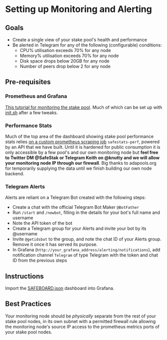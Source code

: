 # Setting up Monitoring and Alerting

## Goals
* Create a single view of your stake pool's health and performance 
* Be alerted in Telegram for any of the following (configurable) conditions:
  - CPU% utilisation exceeds 70% for any node
  - Memory% utilisation exceeds 70% for any node
  - Disk space drops below 20GB for any node
  - Number of peers drop below 2 for any node

## Pre-requisites 

### Prometheus and Grafana
[This tutorial for monitoring the stake pool](https://cardano-foundation.gitbook.io/stake-pool-course/stake-pool-guide/logging-monitoring). Much of which can be set up with [init.sh](./init.sh) after a few tweaks.

### Performance Stats
Much of the top area of the dashboard showing stake pool performance stats relies [on a custom prometheus scraping job](https://github.com/SafeStak/pool-construction-kit/blob/caa122081e9376b4f3e2126bc19203652ed98a7e/mon/init.sh#L66) `safestats-perf`, powered by an API that we have built. Until it is hardened for public consumption it is only accessible by a few pool's and our own monitoring node but **feel free to Twitter DM @SafeStak or Telegram Keith on @knutty and we will allow your monitoring node IP through our firewall**. Big thanks to adapools.org for temporarily supplying the data until we finish building our own node backend.

### Telegram Alerts
Alerts are reliant on a Telegram Bot created with the following steps:
* Create a chat with the official Telegram Bot Maker `@BotFather`
* Run `/start` and `/newbot`, filling in the details for your bot's full name and username
* Note the API token of the bot
* Create a Telegram group for your Alerts and invite your bot by its @username
* Invite `@getidsbot` to the group, and note the chat ID of your Alerts group. Remove it once it has served its purpose.
* In Grafana (`http://your_grafana_address/alerting/notifications`), add notification channel `Telegram` of type Telegram with the token and chat ID from the previous steps

## Instructions
Import the [SAFEBOARD.json](./SAFEBOARD.json) dashboard into Grafana.

## Best Practices
Your monitoring node should be _physically_ separate from the rest of your stake pool nodes, in its own subnet with a permitted firewall rule allowing the monitoring node's source IP access to the prometheus metrics ports of your stake pool nodes. 
